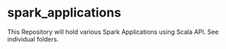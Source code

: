 # spark_applications
This Repository will hold various Spark Applications using Scala API. See individual folders.
